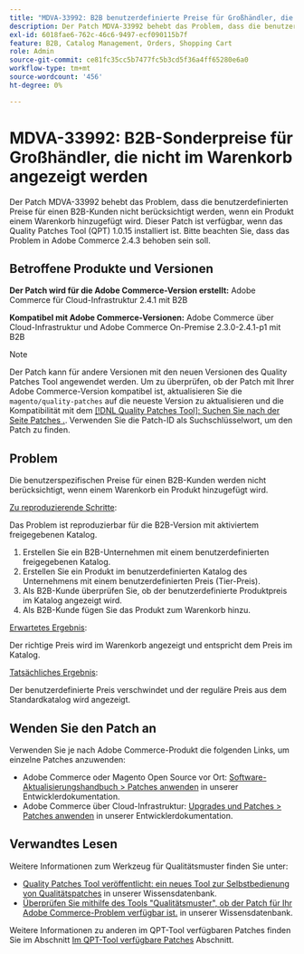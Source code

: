 ```yaml
---
title: "MDVA-33992: B2B benutzerdefinierte Preise für Großhändler, die nicht im Warenkorb angezeigt werden"
description: Der Patch MDVA-33992 behebt das Problem, dass die benutzerdefinierten Preise für einen B2B-Kunden nicht berücksichtigt werden, wenn ein Produkt einem Warenkorb hinzugefügt wird. Dieser Patch ist verfügbar, wenn das Quality Patches Tool (QPT) 1.0.15 installiert ist. Bitte beachten Sie, dass das Problem in Adobe Commerce 2.4.3 behoben sein soll.
exl-id: 6018fae6-762c-46c6-9497-ecf090115b7f
feature: B2B, Catalog Management, Orders, Shopping Cart
role: Admin
source-git-commit: ce81fc35cc5b7477fc5b3cd5f36a4ff65280e6a0
workflow-type: tm+mt
source-wordcount: '456'
ht-degree: 0%

---
```


# MDVA-33992: B2B-Sonderpreise für Großhändler, die nicht im Warenkorb angezeigt werden

Der Patch MDVA-33992 behebt das Problem, dass die benutzerdefinierten Preise für einen B2B-Kunden nicht berücksichtigt werden, wenn ein Produkt einem Warenkorb hinzugefügt wird. Dieser Patch ist verfügbar, wenn das Quality Patches Tool (QPT) 1.0.15 installiert ist. Bitte beachten Sie, dass das Problem in Adobe Commerce 2.4.3 behoben sein soll.

## Betroffene Produkte und Versionen

**Der Patch wird für die Adobe Commerce-Version erstellt:** Adobe Commerce für Cloud-Infrastruktur 2.4.1 mit B2B

**Kompatibel mit Adobe Commerce-Versionen:** Adobe Commerce über Cloud-Infrastruktur und Adobe Commerce On-Premise 2.3.0-2.4.1-p1 mit B2B

>[!NOTE]
>
>Der Patch kann für andere Versionen mit den neuen Versionen des Quality Patches Tool angewendet werden. Um zu überprüfen, ob der Patch mit Ihrer Adobe Commerce-Version kompatibel ist, aktualisieren Sie die `magento/quality-patches` auf die neueste Version zu aktualisieren und die Kompatibilität mit dem [[!DNL Quality Patches Tool]: Suchen Sie nach der Seite Patches .](https://devdocs.magento.com/quality-patches/tool.html#patch-grid). Verwenden Sie die Patch-ID als Suchschlüsselwort, um den Patch zu finden.

## Problem

Die benutzerspezifischen Preise für einen B2B-Kunden werden nicht berücksichtigt, wenn einem Warenkorb ein Produkt hinzugefügt wird.

<u>Zu reproduzierende Schritte</u>:

Das Problem ist reproduzierbar für die B2B-Version mit aktiviertem freigegebenen Katalog.

1. Erstellen Sie ein B2B-Unternehmen mit einem benutzerdefinierten freigegebenen Katalog.
1. Erstellen Sie ein Produkt im benutzerdefinierten Katalog des Unternehmens mit einem benutzerdefinierten Preis (Tier-Preis).
1. Als B2B-Kunde überprüfen Sie, ob der benutzerdefinierte Produktpreis im Katalog angezeigt wird.
1. Als B2B-Kunde fügen Sie das Produkt zum Warenkorb hinzu.

<u>Erwartetes Ergebnis</u>:

Der richtige Preis wird im Warenkorb angezeigt und entspricht dem Preis im Katalog.

<u>Tatsächliches Ergebnis</u>:

Der benutzerdefinierte Preis verschwindet und der reguläre Preis aus dem Standardkatalog wird angezeigt.

## Wenden Sie den Patch an

Verwenden Sie je nach Adobe Commerce-Produkt die folgenden Links, um einzelne Patches anzuwenden:

* Adobe Commerce oder Magento Open Source vor Ort: [Software-Aktualisierungshandbuch > Patches anwenden](https://devdocs.magento.com/guides/v2.4/comp-mgr/patching/mqp.html) in unserer Entwicklerdokumentation.
* Adobe Commerce über Cloud-Infrastruktur: [Upgrades und Patches > Patches anwenden](https://devdocs.magento.com/cloud/project/project-patch.html) in unserer Entwicklerdokumentation.

## Verwandtes Lesen

Weitere Informationen zum Werkzeug für Qualitätsmuster finden Sie unter:

* [Quality Patches Tool veröffentlicht: ein neues Tool zur Selbstbedienung von Qualitätspatches](/help/announcements/adobe-commerce-announcements/magento-quality-patches-released-new-tool-to-self-serve-quality-patches.md) in unserer Wissensdatenbank.
* [Überprüfen Sie mithilfe des Tools &quot;Qualitätsmuster&quot;, ob der Patch für Ihr Adobe Commerce-Problem verfügbar ist.](/help/support-tools/patches-available-in-qpt-tool/check-patch-for-magento-issue-with-magento-quality-patches.md) in unserer Wissensdatenbank.

Weitere Informationen zu anderen im QPT-Tool verfügbaren Patches finden Sie im Abschnitt [Im QPT-Tool verfügbare Patches](https://support.magento.com/hc/en-us/sections/360010506631-Patches-available-in-QPT-tool-) Abschnitt.
